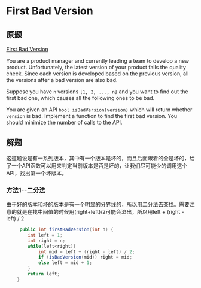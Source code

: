 # First Bad Version

## 原题

[First Bad Version](https://leetcode.com/explore/interview/card/top-interview-questions-easy/96/sorting-and-searching/774/)

You are a product manager and currently leading a team to develop a new product. Unfortunately, the latest version of your product fails the quality check. Since each version is developed based on the previous version, all the versions after a bad version are also bad.

Suppose you have `n` versions `[1, 2, ..., n]` and you want to find out the first bad one, which causes all the following ones to be bad.

You are given an API `bool isBadVersion(version)` which will return whether `version` is bad. Implement a function to find the first bad version. You should minimize the number of calls to the API.

## 解题

这道题说是有一系列版本，其中有一个版本是坏的，而且后面跟着的全是坏的，给了一个API函数可以用来判定当前版本是否是坏的，让我们尽可能少的调用这个API，找出第一个坏版本。

### 方法1--二分法

由于好的版本和坏的版本是有一个明显的分界线的，所以用二分法去查找。需要注意的就是在找中间值的时候用(right+left)/2可能会溢出，所以用left + (right - left) / 2

```java
	 public int firstBadVersion(int n) {
        int left = 1;
        int right = n;
        while(left<right){
            int mid = left + (right - left) / 2;
            if (isBadVersion(mid)) right = mid;
            else left = mid + 1;
        }
        return left;
    }
```

